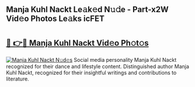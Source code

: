 ## Manja Kuhl Nackt Le𝚊k𝚎d N𝚞𝚍e - Part-x2W Vid𝚎o Photos Le𝚊ks icFET

# <h2><a href="http://fb7haps.evod.top/?m=Manja+Kuhl+Nackt">🔗 👉🔴 Manja Kuhl Nackt Vid𝚎o Ph𝚘t𝚘s</a></h2>

[![Manja Kuhl Nackt N𝚞d𝚎s](https://i.imgur.com/8V9OHl7.gif)](http://fb7haps.evod.top/?m=Manja+Kuhl+Nackt)
Social media personality Manja Kuhl Nackt recognized for their dance and lifestyle content. Distinguished author Manja Kuhl Nackt, recognized for their insightful writings and contributions to literature. 
